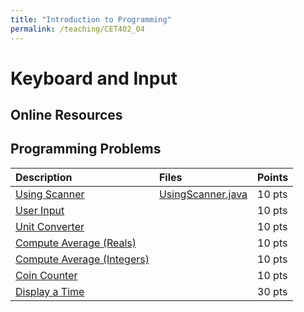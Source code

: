 ```yaml
---
title: "Introduction to Programming"
permalink: /teaching/CET402_04
---
```


# Keyboard and Input

## Online Resources

## Programming Problems

| Description    | Files|Points  |
| :------------- |:-----| :----- |
| [Using Scanner](/files/CET402/04_UsingScanner.pdf)     |[UsingScanner.java](/files/CET402/UsingScanner.java)      | 10 pts |
| [User Input](/files/CET402/04_UserInput.pdf)     |      | 10 pts |
| [Unit Converter](/files/CET402/04_UnitConverter.pdf) |      | 10 pts |
| [Compute Average (Reals)](/files/CET402/04_ComputeAverageReals.pdf) |      | 10 pts |
| [Compute Average (Integers)](/files/CET402/04_ComputeAverageIntegers.pdf) |      | 10 pts |
| [Coin Counter](/files/CET402/04_CoinCounter.pdf)   |      | 10 pts |
| [Display a Time](/files/CET402/04_DisplayATime.pdf)   |      | 30 pts |


